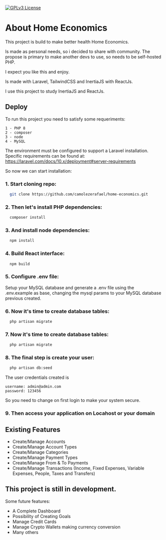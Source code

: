 [![GPLv3 License](https://img.shields.io/badge/License-GPL%20v3-yellow.svg)](https://opensource.org/licenses/)


# About Home Economics

This project is build to make better health Home Economics.

Is made as personal needs, so i decided to share with community.
The propose is primary to make another devs to use, so needs to be self-hosted PHP.

I expect you like this and enjoy.

Is made with Laravel, TailwindCSS and InertiaJS with ReactJs.

I use this project to study InertiaJS and ReactJs.





## Deploy

To run this project you need to satisfy some requeriments:

    1 - PHP 8
    2 - composer
    3 - node
    4 - MySQL

The environment must be configured to support a Laravel installation. Specific requirements can be found at: https://laravel.com/docs/10.x/deployment#server-requirements


So now we can start installation:

### 1. Start cloning repo:
```bash
  git clone https://github.com/camolezerafael/home-economics.git
```

### 2. Then let's install PHP dependencies:

```bash
  composer install
```

### 3. And install node dependencies:

```bash
  npm install
```

### 4. Build React interface:

```bash
  npm build
```

### 5. Configure .env file:

Setup your MySQL database and generate a .env file using the .env.example as base, changing the mysql params to your MySQL database previous created.

### 6. Now it's time to create database tables:

```bash
  php artisan migrate
```

### 7. Now it's time to create database tables:

```bash
  php artisan migrate
```

### 8. The final step is create your user:

```bash
  php artisan db:seed
```

The user credentials created is

    username: admin@admin.com
    password: 123456

So you need to change on first login to make your system secure.

### 9. Then access your application on Locahost or your domain

## Existing Features

- Create/Manage Accounts
- Create/Manage Account Types
- Create/Manage Categories
- Create/Manage Payment Types
- Create/Manage From & To Payments
- Create/Manage Transactions (Income, Fixed Expenses, Variable Expenses, People, Taxes and Transfers)


## This project is still in development.

Some future features:
- A Complete Dashboard
- Possibility of Creating Goals
- Manage Credit Cards
- Manage Crypto Wallets making currency conversion
- Many others
